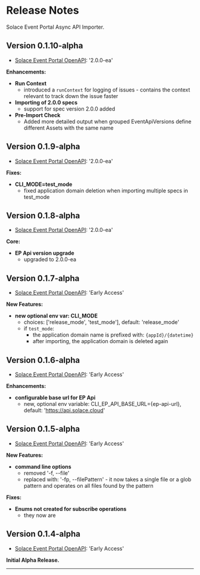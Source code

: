 # Release Notes

Solace Event Portal Async API Importer.

## Version 0.1.10-alpha
  * [Solace Event Portal OpenAPI](https://github.com/solace-iot-team/sep-async-api-importer/blob/main/resources/sep-openapi-spec.2.0.0-ea.json): '2.0.0-ea'

**Enhancements:**
- **Run Context**
  - introduced a `runContext` for logging of issues - contains the context relevant to track down the issue faster
- **Importing of 2.0.0 specs**
  - support for spec version 2.0.0 added
- **Pre-Import Check**
  - Added more detailed output when grouped EventApiVersions define different Assets with the same name


## Version 0.1.9-alpha
  * [Solace Event Portal OpenAPI](https://github.com/solace-iot-team/sep-async-api-importer/blob/main/resources/sep-openapi-spec.2.0.0-ea.json): '2.0.0-ea'

**Fixes:**
- **CLI_MODE=test_mode**
  - fixed application domain deletion when importing multiple specs in test_mode

## Version 0.1.8-alpha
  * [Solace Event Portal OpenAPI](https://github.com/solace-iot-team/sep-async-api-importer/blob/main/resources/sep-openapi-spec.2.0.0-ea.json): '2.0.0-ea'

**Core:**
- **EP Api version upgrade**
  - upgraded to 2.0.0-ea


## Version 0.1.7-alpha
  * [Solace Event Portal OpenAPI](https://github.com/solace-iot-team/sep-async-api-importer/blob/main/resources/sep-openapi-spec.early-access.json): 'Early Access'

**New Features:**
- **new optional env var: CLI_MODE**
  - choices: ['release_mode', 'test_mode'], default: 'release_mode'
  - if `test_mode`:
    - the application domain name is prefixed with: `{appId}/{datetime}`
    - after importing, the application domain is deleted again

## Version 0.1.6-alpha
  * [Solace Event Portal OpenAPI](https://github.com/solace-iot-team/sep-async-api-importer/blob/main/resources/sep-openapi-spec.early-access.json): 'Early Access'

**Enhancements:**
- **configurable base url for EP Api**
  - new, optional env variable: CLI_EP_API_BASE_URL={ep-api-url}, default: 'https://api.solace.cloud'

## Version 0.1.5-alpha
  * [Solace Event Portal OpenAPI](https://github.com/solace-iot-team/sep-async-api-importer/blob/main/resources/sep-openapi-spec.early-access.json): 'Early Access'


**New Features:**

- **command line options**
  - removed '-f, --file'
  - replaced with: '-fp, --filePattern' - it now takes a single file or a glob pattern and operates on all files found by the pattern

**Fixes:**

- **Enums not created for subscribe operations**
  - they now are


## Version 0.1.4-alpha
  * [Solace Event Portal OpenAPI](https://github.com/solace-iot-team/sep-async-api-importer/blob/main/resources/sep-openapi-spec.early-access.json): 'Early Access'


**Initial Alpha Release.**


---
